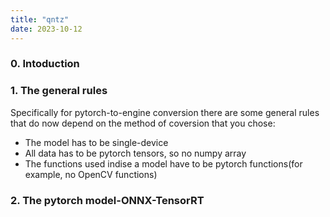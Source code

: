 ```yaml
---
title: "qntz"
date: 2023-10-12
---
```


### 0. Intoduction

### 1. The general rules
Specifically for pytorch-to-engine conversion there are some general rules that do now depend on the method of coversion that you chose:
- The model has to be single-device
- All data has to be pytorch tensors, so no numpy array 
- The functions used indise a model have to be pytorch functions(for example, no OpenCV functions)

### 2. The pytorch model-ONNX-TensorRT
  
